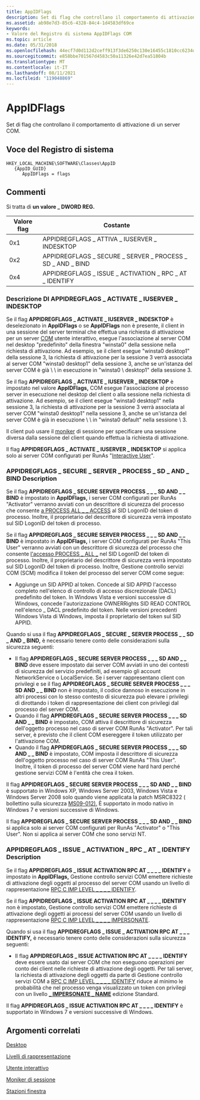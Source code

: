 ```yaml
---
title: AppIDFlags
description: Set di flag che controllano il comportamento di attivazione di un server COM.
ms.assetid: ab98e7d3-85c6-4328-84c4-1d4583df69ce
keywords:
- Valore del Registro di sistema AppIDFlags COM
ms.topic: article
ms.date: 05/31/2018
ms.openlocfilehash: 44ecf7d0d112d2ceff913f3de6250c130e16455c1810cc6234db63a6aaf463fe
ms.sourcegitcommit: e858bbe701567d4583c50a11326e42d7ea51804b
ms.translationtype: MT
ms.contentlocale: it-IT
ms.lasthandoff: 08/11/2021
ms.locfileid: "119048869"
---
```

# <a name="appidflags"></a>AppIDFlags

Set di flag che controllano il comportamento di attivazione di un server COM.

## <a name="registry-entry"></a>Voce del Registro di sistema

```
HKEY_LOCAL_MACHINE\SOFTWARE\Classes\AppID
   {AppID_GUID}
      AppIDFlags = flags
```

## <a name="remarks"></a>Commenti

Si tratta di **un valore \_ DWORD REG.**



| Valore flag | Costante                                              |
|------------|-------------------------------------------------------|
| 0x1        | APPIDREGFLAGS \_ ATTIVA \_ IUSERVER \_ INDESKTOP          |
| 0x2        | APPIDREGFLAGS \_ SECURE \_ SERVER \_ PROCESS \_ SD \_ AND \_ BIND |
| 0x4        | APPIDREGFLAGS \_ ISSUE \_ ACTIVATION \_ RPC \_ AT \_ IDENTIFY   |



 

### <a name="appidregflags_activate_iuserver_indesktop-description"></a>Descrizione DI APPIDREGFLAGS \_ ACTIVATE \_ IUSERVER \_ INDESKTOP

Se il flag **APPIDREGFLAGS \_ ACTIVATE \_ IUSERVER \_ INDESKTOP** è deselezionato in **AppIDFlags** o se **AppIDFlags** non è presente, il client in una sessione del server terminal che effettua una richiesta di attivazione per un server [COM](interactive-user.md) utente interattivo, esegue l'associazione al server COM nel desktop "predefinito" della finestra "winsta0" [](/windows/desktop/winstation/window-stations) della sessione nella richiesta di attivazione. Ad esempio, se il client esegue "winsta0 desktop1" della sessione 3, la richiesta di attivazione per la sessione 3 verrà associata al server COM "winsta0 desktop1" della sessione 3, anche se un'istanza del server COM è già \\ \\ in esecuzione in "winsta0 \\ desktop1" della sessione 3.

Se il flag **APPIDREGFLAGS \_ ACTIVATE \_ IUSERVER \_ INDESKTOP** è impostato nel valore **AppIDFlags,** COM esegue l'associazione al processo server in esecuzione nel desktop del client o alla sessione nella richiesta di attivazione. Ad esempio, se il client esegue "winsta0 desktop1" nella sessione 3, la richiesta di attivazione per la sessione 3 verrà associata al server COM "winsta0 desktop1" nella sessione 3, anche se un'istanza del server COM è già in esecuzione \\ \\ in "winsta0 default" nella sessione \\ 3.

Il client può usare il [moniker](/windows/desktop/TermServ/session-monikers) di sessione per specificare una sessione diversa dalla sessione del client quando effettua la richiesta di attivazione.

Il flag **APPIDREGFLAGS \_ ACTIVATE \_ IUSERVER \_ INDESKTOP** si applica solo ai server COM configurati per RunAs "[Interactive User](interactive-user.md)".

### <a name="appidregflags_secure_server_process_sd_and_bind-description"></a>APPIDREGFLAGS \_ SECURE \_ SERVER \_ PROCESS \_ SD \_ AND \_ BIND Description

Se il flag **APPIDREGFLAGS \_ SECURE SERVER PROCESS \_ \_ \_ SD AND \_ \_ BIND** è impostato in **AppIDFlags,** i server COM configurati per RunAs "Activator" verranno avviati con un descrittore di sicurezza del processo che consente [a PROCESS ALL \_ \_ ACCESS](/windows/desktop/ProcThread/process-security-and-access-rights) al SID LogonID del token di processo. Inoltre, il proprietario del descrittore di sicurezza verrà impostato sul SID LogonID del token di processo.

Se il flag **APPIDREGFLAGS \_ SECURE SERVER PROCESS \_ \_ \_ SD AND \_ \_ BIND** è impostato in **AppIDFlags,** i server COM configurati per RunAs "This User" verranno avviati con un descrittore di sicurezza del processo che consente [l'accesso PROCESS \_ ALL \_](/windows/desktop/ProcThread/process-security-and-access-rights) nel SID LogonID del token di processo. Inoltre, il proprietario del descrittore di sicurezza verrà impostato sul SID LogonID del token di processo. Inoltre, Gestione controllo servizi COM (SCM) modifica il token del processo del server COM come segue:

-   Aggiunge un SID APPID al token. Concede al SID APPID l'accesso completo nell'elenco di controllo di accesso discrezionale (DACL) predefinito del token. In Windows Vista e versioni successive di Windows, concede l'autorizzazione OWNERRights SID READ CONTROL nell'elenco \_ DACL predefinito del token. Nelle versioni precedenti Windows Vista di Windows, imposta il proprietario del token sul SID APPID.

Quando si usa il flag **APPIDREGFLAGS \_ SECURE \_ SERVER PROCESS \_ \_ SD \_ AND \_ BIND,** è necessario tenere conto delle considerazioni sulla sicurezza seguenti:

-   Il flag **APPIDREGFLAGS \_ SECURE SERVER PROCESS \_ \_ \_ SD AND \_ \_ BIND** deve essere impostato dai server COM avviati in uno dei contesti di sicurezza del servizio predefiniti, ad esempio gli account NetworkService o LocalService. Se i server rappresentano client con privilegi e se il flag **APPIDREGFLAGS \_ SECURE SERVER PROCESS \_ \_ \_ SD AND \_ \_ BIND** non è impostato, il codice dannoso in esecuzione in altri processi con lo stesso contesto di sicurezza può elevare i privilegi di dirottando i token di rappresentazione dei client con privilegi dal processo del server COM.
-   Quando il flag **APPIDREGFLAGS \_ SECURE SERVER PROCESS \_ \_ \_ SD AND \_ \_ BIND** è impostato, COM attiva il descrittore di sicurezza dell'oggetto processo nel caso di server COM RunAs "Activator". Per tali server, è previsto che il client COM esereggere il token utilizzato per l'attivazione COM.
-   Quando il flag **APPIDREGFLAGS \_ SECURE SERVER PROCESS \_ \_ \_ SD AND \_ \_ BIND** è impostato, COM imposta il descrittore di sicurezza dell'oggetto processo nel caso di server COM RunAs "This User". Inoltre, il token di processo del server COM viene hard hard perché gestione servizi COM è l'entità che crea il token.

Il flag **APPIDREGFLAGS \_ SECURE SERVER PROCESS \_ \_ \_ SD AND \_ \_ BIND** è supportato in Windows XP, Windows Server 2003, Windows Vista e Windows Server 2008 solo quando viene applicata la patch MSRC8322 ( bollettino sulla sicurezza [MS09-012).](https://support.microsoft.com/kb/959454) È supportato in modo nativo in Windows 7 e versioni successive di Windows.

Il flag **APPIDREGFLAGS \_ SECURE SERVER PROCESS \_ \_ \_ SD AND \_ \_ BIND** si applica solo ai server COM configurati per RunAs "Activator" o "This User". Non si applica ai server COM che sono servizi NT.

### <a name="appidregflags_issue_activation_rpc_at_identify-description"></a>APPIDREGFLAGS \_ ISSUE \_ ACTIVATION \_ RPC \_ AT \_ IDENTIFY Description

Se il flag **APPIDREGFLAGS \_ ISSUE ACTIVATION RPC AT \_ \_ \_ \_ IDENTIFY** è impostato in **AppIDFlags,** Gestione controllo servizi COM emettere richieste di attivazione degli oggetti al processo del server COM usando un livello di rappresentazione [RPC C IMP LEVEL \_ \_ \_ \_ IDENTIFY](impersonation-levels.md).

Se il flag **APPIDREGFLAGS \_ ISSUE ACTIVATION RPC AT \_ \_ \_ \_ IDENTIFY** non è impostato, Gestione controllo servizi COM emettere richieste di attivazione degli oggetti ai processi del server COM usando un livello di rappresentazione [RPC C IMP LEVEL \_ \_ \_ \_ IMPERSONATE](impersonation-levels.md).

Quando si usa il flag **APPIDREGFLAGS \_ ISSUE \_ ACTIVATION RPC AT \_ \_ \_ IDENTIFY,** è necessario tenere conto delle considerazioni sulla sicurezza seguenti:

-   Il flag **APPIDREGFLAGS \_ ISSUE ACTIVATION RPC AT \_ \_ \_ \_ IDENTIFY** deve essere usato dai server COM che non eseguono operazioni per conto dei client nelle richieste di attivazione degli oggetti. Per tali server, la richiesta di attivazione degli oggetti da parte di Gestione controllo servizi COM a [RPC C IMP LEVEL \_ \_ \_ \_ IDENTIFY](impersonation-levels.md) riduce al minimo le probabilità che nel processo venga visualizzato un token con privilegi con un livello [**\_ IMPERSONATE \_ NAME**](/windows/desktop/SecAuthZ/privilege-constants) edizione Standard.

Il flag **APPIDREGFLAGS \_ ISSUE ACTIVATION RPC AT \_ \_ \_ \_ IDENTIFY** è supportato in Windows 7 e versioni successive di Windows.

## <a name="related-topics"></a>Argomenti correlati

<dl> <dt>

[Desktop](/windows/desktop/winstation/desktops)
</dt> <dt>

[Livelli di rappresentazione](impersonation-levels.md)
</dt> <dt>

[Utente interattivo](interactive-user.md)
</dt> <dt>

[Moniker di sessione](/windows/desktop/TermServ/session-monikers)
</dt> <dt>

[Stazioni finestra](/windows/desktop/winstation/window-stations)
</dt> </dl>

 

 